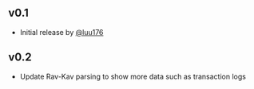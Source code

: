 ## v0.1

- Initial release by [@luu176](https://github.com/luu176)

## v0.2

- Update Rav-Kav parsing to show more data such as transaction logs